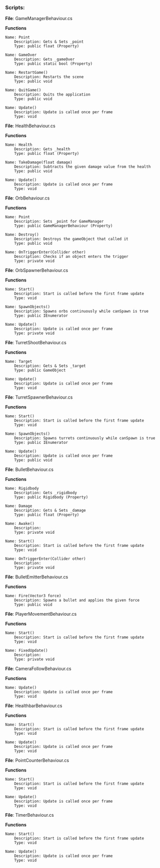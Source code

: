 ### Scripts:

**File**: GameManagerBehaviour.cs

**Functions**

    Name: Point
        Description: Gets & Sets _point
        Type: public float (Property)

    Name: GameOver
        Description: Gets _gameOver
        Type: public static bool (Property)

    Name: RestartGame()
        Description: Restarts the scene
        Type: public void

    Name: QuitGame()
        Description: Quits the application
        Type: public void

    Name: Update()
        Description: Update is called once per frame
        Type: void

**File**: HealthBehaviour.cs

**Functions**

    Name: Health
        Description: Gets _health
        Type: public float (Property)

    Name: TakeDamage(float damage)
        Description: Subtracts the given damage value from the health
        Type: public void

    Name: Update()
        Description: Update is called once per frame
        Type: void

**File**: OrbBehaviour.cs

**Functions**

    Name: Point
        Description: Sets _point for GameManager
        Type: public GameManagerBehaviour (Property)

    Name: Destroy()
        Description: Destroys the gameObject that called it
        Type: public void

    Name: OnTriggerEnter(Collider other)
        Description: Checks if an object enters the trigger
        Type: private void

**File**: OrbSpawnerBehaviour.cs

**Functions**

    Name: Start()
        Description: Start is called before the first frame update
        Type: void

    Name: SpawnObjects()
        Description: Spawns orbs continuously while canSpawn is true
        Type: public IEnumerator

    Name: Update()
        Description: Update is called once per frame
        Type: private void

**File**: TurretShootBehaviour.cs

**Functions**

    Name: Target
        Description: Gets & Sets _target
        Type: public GameObject

    Name: Update()
        Description: Update is called once per frame
        Type: void

**File**: TurretSpawnerBehaviour.cs

**Functions**

    Name: Start()
        Description: Start is called before the first frame update
        Type: void

    Name: SpawnObjects()
        Description: Spawns turrets continuously while canSpawn is true
        Type: public IEnumerator

    Name: Update()
        Description: Update is called once per frame
        Type: public void

**File**: BulletBehaviour.cs

**Functions**

    Name: Rigidbody
        Description: Gets _rigidbody
        Type: public Rigidbody (Property)

    Name: Damage
        Description: Gets & Sets _damage
        Type: public float (Property)

    Name: Awake()
        Description: 
        Type: private void

    Name: Start()
        Description: Start is called before the first frame update
        Type: void

    Name: OnTriggerEnter(Collider other)
        Description: 
        Type: private void

**File**: BulletEmitterBehaviour.cs

**Functions**

    Name: Fire(Vector3 force)
        Description: Spawns a bullet and applies the given force
        Type: public void

**File**: PlayerMovementBehaviour.cs

**Functions**

    Name: Start()
        Description: Start is called before the first frame update
        Type: void

    Name: FixedUpdate()
        Description: 
        Type: private void

**File**: CameraFollowBehaviour.cs

**Functions**

    Name: Update()
        Description: Update is called once per frame
        Type: void

**File**: HealthbarBehaviour.cs

**Functions**

    Name: Start()
        Description: Start is called before the first frame update
        Type: void

    Name: Update()
        Description: Update is called once per frame
        Type: void

**File**: PointCounterBehaviour.cs

**Functions**

    Name: Start()
        Description: Start is called before the first frame update
        Type: void

    Name: Update()
        Description: Update is called once per frame
        Type: void

**File**: TimerBehaviour.cs

**Functions**

    Name: Start()
        Description: Start is called before the first frame update
        Type: void

    Name: Update()
        Description: Update is called once per frame
        Type: void